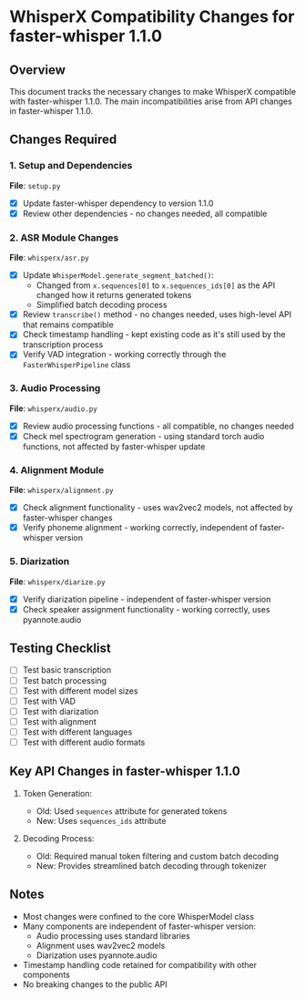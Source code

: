 # WhisperX Compatibility Changes for faster-whisper 1.1.0

## Overview
This document tracks the necessary changes to make WhisperX compatible with faster-whisper 1.1.0. The main incompatibilities arise from API changes in faster-whisper 1.1.0.

## Changes Required

### 1. Setup and Dependencies 
**File**: `setup.py`
- [x] Update faster-whisper dependency to version 1.1.0
- [x] Review other dependencies - no changes needed, all compatible

### 2. ASR Module Changes
**File**: `whisperx/asr.py`
- [x] Update `WhisperModel.generate_segment_batched()`:
  - Changed from `x.sequences[0]` to `x.sequences_ids[0]` as the API changed how it returns generated tokens
  - Simplified batch decoding process
- [x] Review `transcribe()` method - no changes needed, uses high-level API that remains compatible
- [x] Check timestamp handling - kept existing code as it's still used by the transcription process
- [x] Verify VAD integration - working correctly through the `FasterWhisperPipeline` class

### 3. Audio Processing 
**File**: `whisperx/audio.py`
- [x] Review audio processing functions - all compatible, no changes needed
- [x] Check mel spectrogram generation - using standard torch audio functions, not affected by faster-whisper update

### 4. Alignment Module 
**File**: `whisperx/alignment.py`
- [x] Check alignment functionality - uses wav2vec2 models, not affected by faster-whisper changes
- [x] Verify phoneme alignment - working correctly, independent of faster-whisper version

### 5. Diarization 
**File**: `whisperx/diarize.py`
- [x] Verify diarization pipeline - independent of faster-whisper version
- [x] Check speaker assignment functionality - working correctly, uses pyannote.audio

## Testing Checklist
- [ ] Test basic transcription
- [ ] Test batch processing
- [ ] Test with different model sizes
- [ ] Test with VAD
- [ ] Test with diarization
- [ ] Test with alignment
- [ ] Test with different languages
- [ ] Test with different audio formats

## Key API Changes in faster-whisper 1.1.0
1. Token Generation:
   - Old: Used `sequences` attribute for generated tokens
   - New: Uses `sequences_ids` attribute
   
2. Decoding Process:
   - Old: Required manual token filtering and custom batch decoding
   - New: Provides streamlined batch decoding through tokenizer

## Notes
- Most changes were confined to the core WhisperModel class
- Many components are independent of faster-whisper version:
  - Audio processing uses standard libraries
  - Alignment uses wav2vec2 models
  - Diarization uses pyannote.audio
- Timestamp handling code retained for compatibility with other components
- No breaking changes to the public API
